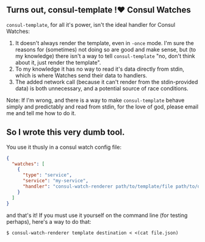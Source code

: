 ## Turns out, consul-template !:heart: Consul Watches

`consul-template`, for all it's power, isn't the ideal handler for Consul Watches:
1. It doesn't always render the template, even in `-once` mode. I'm sure the reasons for (sometimes) not doing so are good and make sense, but (to my knowledge) there isn't a way to tell `consul-template` "no, don't think about it, just render the template".
2. To my knowledge it has no way to read it's data directly from stdin, which is where Watches send their data to handlers.
3. The added network call (because it can't render from the stdin-provided data) is both unnecessary, and a potential source of race conditions.

Note: If I'm wrong, and there is a way to make `consul-template` behave simply and predictably and read from stdin, for the love of god, please email me and tell me how to do it.

## So I wrote this very dumb tool.

You use it thusly in a consul watch config file:
```json
{
  "watches": [
    {
      "type": "service",
      "service": "my-service",
      "handler": "consul-watch-renderer path/to/template/file path/to/destination"
    }
  ]
}
```
and that's it! If you must use it yourself on the command line (for testing perhaps), here's a way to do that:
```shell
$ consul-watch-renderer template destination < <(cat file.json)
```
